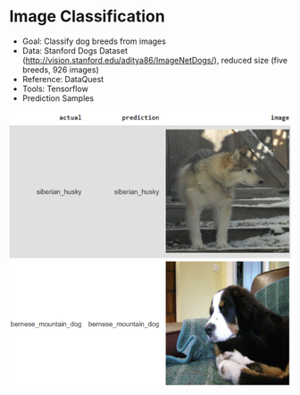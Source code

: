 # Image Classification
* Goal: Classify dog breeds from images
* Data: Stanford Dogs Dataset (http://vision.stanford.edu/aditya86/ImageNetDogs/), reduced size (five breeds, 926 images)
* Reference: DataQuest
* Tools: Tensorflow
* Prediction Samples

![prediction result](prediction.jpg)
